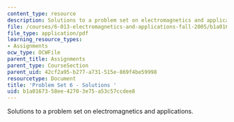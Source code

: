 ```yaml
---
content_type: resource
description: Solutions to a problem set on electromagnetics and applications.
file: /courses/6-013-electromagnetics-and-applications-fall-2005/b1a0167358ee42703e75a53c57ccdee8_ps6_solution.pdf
file_type: application/pdf
learning_resource_types:
- Assignments
ocw_type: OCWFile
parent_title: Assignments
parent_type: CourseSection
parent_uid: 42cf2a95-b277-a731-515e-869f4be59998
resourcetype: Document
title: 'Problem Set 6 - Solutions '
uid: b1a01673-58ee-4270-3e75-a53c57ccdee8
---
```

Solutions to a problem set on electromagnetics and applications.